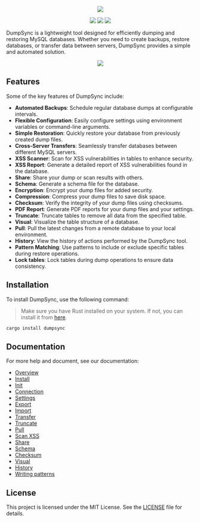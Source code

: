 <div align='center'>
<img src='https://i.imgur.com/DTR2L2Y.png'/>
<p></p>
</div>

<div align='center'>
<img src='https://img.shields.io/crates/v/dumpsync?style=for-the-badge&logo=rust'/>
<img src='https://img.shields.io/crates/l/dumpsync?style=for-the-badge'/>
<img src='https://img.shields.io/crates/d/dumpsync?style=for-the-badge&logo=rust'/>
</div>

DumpSync is a lightweight tool designed for efficiently dumping and restoring MySQL databases. Whether you need to create backups, restore databases, or transfer data between servers, DumpSync provides a simple and automated solution.

<div align='center'>
<img src='https://i.imgur.com/R8VOwQB.png'>
</div>

## Features

Some of the key features of DumpSync include:

- **Automated Backups**: Schedule regular database dumps at configurable intervals.
- **Flexible Configuration**: Easily configure settings using environment variables or command-line arguments.
- **Simple Restoration**: Quickly restore your database from previously created dump files.
- **Cross-Server Transfers**: Seamlessly transfer databases between different MySQL servers.
- **XSS Scanner**: Scan for XSS vulnerabilities in tables to enhance security.
- **XSS Report**: Generate a detailed report of XSS vulnerabilities found in the database.
- **Share**: Share your dump or scan results with others.
- **Schema**: Generate a schema file for the database.
- **Encryption**: Encrypt your dump files for added security.
- **Compression**: Compress your dump files to save disk space.
- **Checksum**: Verify the integrity of your dump files using checksums.
- **PDF Report**: Generate PDF reports for your dump files and your settings.
- **Truncate**: Truncate tables to remove all data from the specified table.
- **Visual**: Visualize the table structure of a database.
- **Pull**: Pull the latest changes from a remote database to your local environment.
- **History**: View the history of actions performed by the DumpSync tool.
- **Pattern Matching**: Use patterns to include or exclude specific tables during restore operations.
- **Lock tables**: Lock tables during dump operations to ensure data consistency.

## Installation

To install DumpSync, use the following command:

> Make sure you have Rust installed on your system. If not, you can install it from [here](https://docs.dumpsync.com/install).

```bash
cargo install dumpsync
```

## Documentation

For more help and document, see our documentation:

- [Overview](https://docs.dumpsync.com)
- [Install](https://docs.dumpsync.com/install)
- [Init](https://docs.dumpsync.com/init)
- [Connection](https://docs.dumpsync.com/connection)
- [Settings](https://docs.dumpsync.com/settings)
- [Export](https://docs.dumpsync.com/export)
- [Import](https://docs.dumpsync.com/import)
- [Transfer](https://docs.dumpsync.com/transfer)
- [Truncate](https://docs.dumpsync.com/truncate)
- [Pull](https://docs.dumpsync.com/pull)
- [Scan XSS](https://docs.dumpsync.com/scan)
- [Share](https://docs.dumpsync.com/share)
- [Schema](https://docs.dumpsync.com/schema)
- [Checksum](https://docs.dumpsync.com/checksum)
- [Visual](https://docs.dumpsync.com/visual)
- [History](https://docs.dumpsync.com/history)
- [Writing patterns](https://docs.dumpsync.com/writing-patterns)

## License

This project is licensed under the MIT License. See the [LICENSE](LICENSE) file for details.
